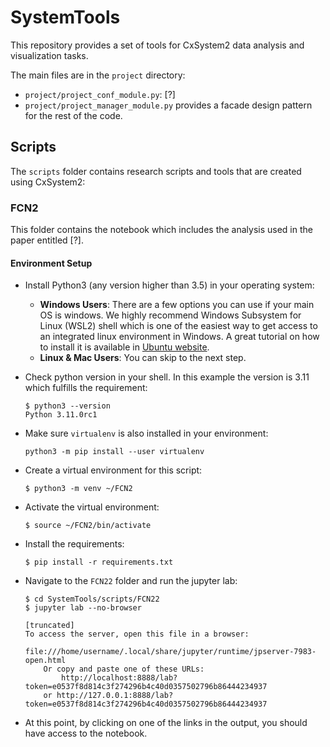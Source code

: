 # SystemTools

This repository provides a set of tools for CxSystem2 data analysis 
and visualization tasks. 

The main files are in the `project` directory:

* `project/project_conf_module.py`: [?]
* `project/project_manager_module.py` provides a facade design pattern for the rest of the code.

## Scripts 

The `scripts` folder contains research scripts and tools that are created using CxSystem2:

### FCN2

This folder contains the notebook which includes the analysis used in the paper entitled [?].

#### Environment Setup

* Install Python3 (any version higher than 3.5) in your operating system:
  * **Windows Users**: There are a few options you can use if your main OS is windows. We highly recommend Windows Subsystem for Linux (WSL2) shell which is one of the easiest way to get access to an integrated linux environment in Windows. A great tutorial on how to install it is available in [Ubuntu website](https://ubuntu.com/tutorials/install-ubuntu-on-wsl2-on-windows-11-with-gui-support#1-overview).
  * **Linux & Mac Users**: You can skip to the next step.  

* Check python version in your shell. In this example the version is 3.11 which fulfills the requirement: 
    ```
    $ python3 --version
    Python 3.11.0rc1
    ```
* Make sure `virtualenv` is also installed in your environment: 
    ```
    python3 -m pip install --user virtualenv
    ```
* Create a virtual environment for this script:
    ```
    $ python3 -m venv ~/FCN2
    ```
* Activate the virtual environment:
    ```
    $ source ~/FCN2/bin/activate
    ```
* Install the requirements:
    ```
    $ pip install -r requirements.txt
    ```
* Navigate to the `FCN22` folder and run the jupyter lab:
    ```
    $ cd SystemTools/scripts/FCN22
    $ jupyter lab --no-browser

    [truncated]
    To access the server, open this file in a browser:
            file:///home/username/.local/share/jupyter/runtime/jpserver-7983-open.html
        Or copy and paste one of these URLs:
            http://localhost:8888/lab?token=e0537f8d814c3f274296b4c40d0357502796b86444234937
        or http://127.0.0.1:8888/lab?token=e0537f8d814c3f274296b4c40d0357502796b86444234937
    ```
* At this point, by clicking on one of the links in the output, you should have access to the notebook.